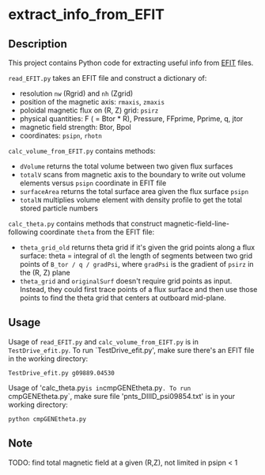# extract_info_from_EFIT

## Description
This project contains Python code for extracting useful info from [EFIT](https://fusion.gat.com/theory/Efit) files.

`read_EFIT.py` takes an EFIT file and construct a dictionary of:
* resolution `nw` (Rgrid) and `nh` (Zgrid)
* position of the magnetic axis: `rmaxis`, `zmaxis`
* poloidal magnetic flux on (R, Z) grid: `psirz`
* physical quantities: F ( = Btor * R), Pressure, FFprime, Pprime, q, jtor
* magnetic field strength: Btor, Bpol
* coordinates: `psipn`, `rhotn`

`calc_volume_from_EFIT.py` contains methods:
* `dVolume` returns the total volume between two given flux surfaces
* `totalV` scans from magnetic axis to the boundary to write out volume elements versus `psipn` coordinate in EFIT file
* `surfaceArea` returns the total surface area given the flux surface `psipn`
* `totalN` multiplies volume element with density profile to get the total stored particle numbers

`calc_theta.py` contains methods that construct magnetic-field-line-following coordinate `theta` from the EFIT file:
* `theta_grid_old` returns theta grid if it's given the grid points along a flux surface: theta = integral of `dl` the length of segments between two grid points of `B_tor / q / gradPsi`, where `gradPsi` is the gradient of `psirz` in the (R, Z) plane
* `theta_grid` and `originalSurf` doesn't require grid points as input. Instead, they could first trace points of a flux surface and then use those points to find the theta grid that centers at outboard mid-plane.

## Usage
Usage of `read_EFIT.py` and `calc_volume_from_EIFT.py` is in `TestDrive_efit.py`. To run `TestDrive_efit.py', make sure there's an EFIT file in the working directory:
```
TestDrive_efit.py g09889.04530
```
Usage of 'calc_theta.py` is in `cmpGENEtheta.py`. To run `cmpGENEtheta.py`, make sure file 'pnts_DIIID_psi09854.txt' is in your working directory:
```
python cmpGENEtheta.py
```
## Note
TODO: find total magnetic field at a given (R,Z), not limited in psipn < 1
